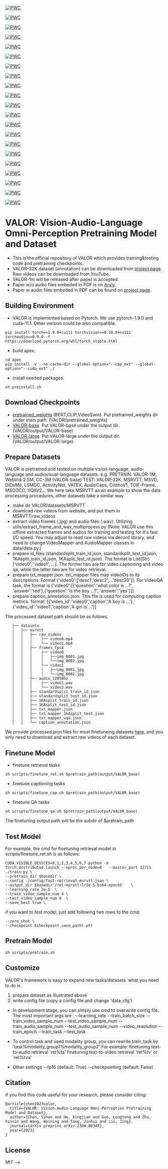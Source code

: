 [![PWC](https://img.shields.io/endpoint.svg?url=https://paperswithcode.com/badge/valor-vision-audio-language-omni-perception/video-retrieval-on-msr-vtt)](https://paperswithcode.com/sota/video-retrieval-on-msr-vtt?p=valor-vision-audio-language-omni-perception)


[![PWC](https://img.shields.io/endpoint.svg?url=https://paperswithcode.com/badge/valor-vision-audio-language-omni-perception/video-retrieval-on-activitynet)](https://paperswithcode.com/sota/video-retrieval-on-activitynet?p=valor-vision-audio-language-omni-perception)

[![PWC](https://img.shields.io/endpoint.svg?url=https://paperswithcode.com/badge/valor-vision-audio-language-omni-perception/video-retrieval-on-vatex)](https://paperswithcode.com/sota/video-retrieval-on-vatex?p=valor-vision-audio-language-omni-perception)


[![PWC](https://img.shields.io/endpoint.svg?url=https://paperswithcode.com/badge/valor-vision-audio-language-omni-perception/video-retrieval-on-didemo)](https://paperswithcode.com/sota/video-retrieval-on-didemo?p=valor-vision-audio-language-omni-perception)


[![PWC](https://img.shields.io/endpoint.svg?url=https://paperswithcode.com/badge/valor-vision-audio-language-omni-perception/video-retrieval-on-lsmdc)](https://paperswithcode.com/sota/video-retrieval-on-lsmdc?p=valor-vision-audio-language-omni-perception)




[![PWC](https://img.shields.io/endpoint.svg?url=https://paperswithcode.com/badge/valor-vision-audio-language-omni-perception/video-captioning-on-vatex-1)](https://paperswithcode.com/sota/video-captioning-on-vatex-1?p=valor-vision-audio-language-omni-perception)

[![PWC](https://img.shields.io/endpoint.svg?url=https://paperswithcode.com/badge/valor-vision-audio-language-omni-perception/video-captioning-on-msr-vtt-1)](https://paperswithcode.com/sota/video-captioning-on-msr-vtt-1?p=valor-vision-audio-language-omni-perception)

[![PWC](https://img.shields.io/endpoint.svg?url=https://paperswithcode.com/badge/valor-vision-audio-language-omni-perception/video-captioning-on-msvd-1)](https://paperswithcode.com/sota/video-captioning-on-msvd-1?p=valor-vision-audio-language-omni-perception)

[![PWC](https://img.shields.io/endpoint.svg?url=https://paperswithcode.com/badge/valor-vision-audio-language-omni-perception/video-question-answering-on-msrvtt-qa)](https://paperswithcode.com/sota/video-question-answering-on-msrvtt-qa?p=valor-vision-audio-language-omni-perception)

[![PWC](https://img.shields.io/endpoint.svg?url=https://paperswithcode.com/badge/valor-vision-audio-language-omni-perception/tgif-frame-on-tgif-qa)](https://paperswithcode.com/sota/tgif-frame-on-tgif-qa?p=valor-vision-audio-language-omni-perception)


[![PWC](https://img.shields.io/endpoint.svg?url=https://paperswithcode.com/badge/valor-vision-audio-language-omni-perception/visual-question-answering-on-msvd-qa-1)](https://paperswithcode.com/sota/visual-question-answering-on-msvd-qa-1?p=valor-vision-audio-language-omni-perception)




[![PWC](https://img.shields.io/endpoint.svg?url=https://paperswithcode.com/badge/valor-vision-audio-language-omni-perception/video-question-answering-on-activitynet-qa)](https://paperswithcode.com/sota/video-question-answering-on-activitynet-qa?p=valor-vision-audio-language-omni-perception)

[![PWC](https://img.shields.io/endpoint.svg?url=https://paperswithcode.com/badge/valor-vision-audio-language-omni-perception/audio-visual-question-answering-on-music-avqa)](https://paperswithcode.com/sota/audio-visual-question-answering-on-music-avqa?p=valor-vision-audio-language-omni-perception)

[![PWC](https://img.shields.io/endpoint.svg?url=https://paperswithcode.com/badge/valor-vision-audio-language-omni-perception/text-to-audiovisual-retrieval-on-valor-32k)](https://paperswithcode.com/sota/text-to-audiovisual-retrieval-on-valor-32k?p=valor-vision-audio-language-omni-perception)


[![PWC](https://img.shields.io/endpoint.svg?url=https://paperswithcode.com/badge/valor-vision-audio-language-omni-perception/audio-visual-captioning-on-valor-32k)](https://paperswithcode.com/sota/audio-visual-captioning-on-valor-32k?p=valor-vision-audio-language-omni-perception)






[![PWC](https://img.shields.io/endpoint.svg?url=https://paperswithcode.com/badge/valor-vision-audio-language-omni-perception/text-to-audio-retrieval-on-clotho)](https://paperswithcode.com/sota/text-to-audio-retrieval-on-clotho?p=valor-vision-audio-language-omni-perception)

[![PWC](https://img.shields.io/endpoint.svg?url=https://paperswithcode.com/badge/valor-vision-audio-language-omni-perception/text-to-audio-retrieval-on-audiocaps)](https://paperswithcode.com/sota/text-to-audio-retrieval-on-audiocaps?p=valor-vision-audio-language-omni-perception)

[![PWC](https://img.shields.io/endpoint.svg?url=https://paperswithcode.com/badge/valor-vision-audio-language-omni-perception/audio-captioning-on-clotho)](https://paperswithcode.com/sota/audio-captioning-on-clotho?p=valor-vision-audio-language-omni-perception)

[![PWC](https://img.shields.io/endpoint.svg?url=https://paperswithcode.com/badge/valor-vision-audio-language-omni-perception/audio-captioning-on-audiocaps)](https://paperswithcode.com/sota/audio-captioning-on-audiocaps?p=valor-vision-audio-language-omni-perception)



[![PWC](https://img.shields.io/endpoint.svg?url=https://paperswithcode.com/badge/valor-vision-audio-language-omni-perception/image-captioning-on-coco-captions)](https://paperswithcode.com/sota/image-captioning-on-coco-captions?p=valor-vision-audio-language-omni-perception)


[![PWC](https://img.shields.io/endpoint.svg?url=https://paperswithcode.com/badge/valor-vision-audio-language-omni-perception/visual-question-answering-on-vqa-v2-test-std)](https://paperswithcode.com/sota/visual-question-answering-on-vqa-v2-test-std?p=valor-vision-audio-language-omni-perception)















	



# VALOR: Vision-Audio-Language Omni-Perception Pretraining Model and Dataset
- This is the official repository of VALOR which provides training&testing code and pretraining checkpoints.
- VALOR-32K dataset (annotation) can be downloaded from  [project page](https://casia-iva-group.github.io/projects/VALOR/download.html). Raw videos can be downloaded from YouTube.
- VALOR-1m will be released after paper is accepted.
- Paper w/o audio files embeded in PDF is on [Arxiv](https://arxiv.org/abs/2304.08345).
- Paper w audio files embeded in PDF can be found on [project page](https://casia-iva-group.github.io/projects/VALOR/download.html).


## Building Environment
- VALOR is implemented based on Pytorch. We use pytorch-1.9.0 and cuda-11.1. Other version could be also compatible.

```
pip install torch==1.9.0+cu111 torchvision==0.10.0+cu111 torchaudio==0.9.0 -f https://download.pytorch.org/whl/torch_stable.html
```

- build apex. 
```
cd apex
pip install -v --no-cache-dir --global-option="--cpp_ext" --global-option="--cuda_ext" ./
```
- install needed packages.
```
sh preinstall.sh
```

## Download Checkpoints
- [pretrained_weights](https://drive.google.com/file/d/1KyqOzQIzNcL1Q9uEGmDECHfU-8CCd4kk/view?usp=sharing) (BERT,CLIP,VideoSwin).
Put pretrained_weights dir under main path. (VALOR/pretrained_weights)
- [VALOR-base](https://drive.google.com/file/d/1l-G255vTPt6XKMK-Ln42Jz_raGzipL84/view?usp=sharing).
Put VALOR-base  under the output dir. (VALOR/output/VALOR-base)
- [VALOR-large](https://drive.google.com/file/d/1qFb9ejO-FLUTfZQkW_IFJrFEWyxjs72k/view?usp=sharing).
Put VALOR-large  under the output dir. (VALOR/output/VALOR-large)


## Prepare Datasets
VALOR is pretrained and tested on multiple vision-language, audio-language and audiovisual-language datasets. 
e.g. PRETRAIN: VALOR-1M, WebVid-2.5M, CC-3M (VALOR-base)
TEST: VALOR-32K, MSRVTT, MSVD, DiDeMo, LSMDC, ActivityNet, VATEX, AudioCaps, ClothoV1, TGIF-Frame, MSCOCO, VQAV2...
We here take MSRVTT as an example to show the data processing procedures, other datasets take a similar way.

- make dir VALOR/datasets/MSRVTT
- download raw videos from website, and put them in MSRVTT/raw_videos
- extract video frames (.jpg) and audio files (.wav). Utilizing utils/extract_frame_and_wav_multiprocess.py (Note: VALOR use this offline extracted frames and audios for training and testing for it's fast I/O speed. You may adjust to read raw videos via decord library, and need to change VideoMapper and AudioMapper classes in data/data.py.)
- prepare id_files (standardsplit_train_id.json, standardsplit_test_id.json, 1KAsplit_train_id.json, 1KAsplit_test_id.json). The format is List(Str) ['video0', 'video1', ...]. The former two are for video captioning and video qa, while the latter two are for video retrieval.  
- prepare txt_mapper.json. txt_mapper files map videoIDs to its descriptions. Format {'video0':['desc1','desc2',...'desc20']}. For VideoQA task, the format is {'video0':[{'question':'what color is ...?', 'answer':'red'},{'question':'Is the boy ...?', 'answer':'yes'}]}
- prepare caption_annotation.json. This file is used for computing caption metrics. format: [{'video_id':'video0','caption','A boy is ...'}, {'video_id':'video1','caption','A girl is ...'}]

The processed  dataset path should be as follows:
 ```
    ├── datasets
    │   ├── msrvtt
    │   │   ├── raw_videos
    │   │   │    ├── video0.mp4
    │   │   │    └── video1.mp4
    │   │   ├── frames_fps4
    │   │   │    ├── video0
    │   │   │    │   ├──img_0001.jpg
    │   │   │    │   └──img_0002.jpg
    │   │   │    └── video1
    │   │   │    │   ├──img_0001.jpg
    │   │   │    │   └──img_0002.jpg
    │   │   ├── audio_22050hz
    │   │   │    ├── video1.wav
    │   │   │    └── video3.wav
    │   │   ├── standardsplit_train_id.json
    │   │   ├── standardsplit_test_id.json
    │   │   ├── 1KAsplit_train_id.json
    │   │   ├── 1KAsplit_test_id.json
    │   │   ├── txt_mapper.json
    │   │   ├── txt_mapper_1kAsplit_test.json    
    │   │   ├── txt_mapper_vqa.json    
    │   │   └── caption_annotation.json    
```
We provide processed json files for most finetuneing datasets [here](https://drive.google.com/file/d/1pWym3bMNW_WrOZCi5Ls-wKFpaPMbLOio/view?usp=sharing), and you only need to download and extract raw videos of each dataset.


## Finetune  Model
- finetune retrieval tasks
```
sh scripts/finetune_ret.sh $pretrain_path(output/VALOR_base)
```
- finetune captioning tasks
```
sh scripts/finetune_cap.sh $pretrain_path(output/VALOR_base)
```
- finetune QA tasks
```
sh scripts/finetune_qa.sh $pretrain_path(output/VALOR_base)
```
The finetuning output path will be the subdir of $pretrain_path

## Test Model
For example, the cmd for finetuning retrieval model  in scripts/finetune_ret.sh is as follows:

```
CUDA_VISIBLE_DEVICES=0,1,2,3,4,5,6,7 python -m torch.distributed.launch --nproc_per_node=8   --master_port 32711 ./train.py \
--pretrain_dir $basedir \
--config ./config/fast-retrieval-msrvtt.json \
--output_dir $basedir'/ret-msrvtt-lr2e-5-bs64-epoch5'   \
--learning_rate 2e-5  \
--train_video_sample_num 4 \
--test_video_sample_num 8  \
--save_best true \
```

if you want to test model, just add following two rows to the cmd:
```
--zero_shot \
--checkpoint $checkpoint_save_path(.pt)
```
## Pretrain Model
```
sh scripts/pretrain.sh
```


## Customize
VALOR's framework is easy to expand new tasks/datasets. what you need to do is 

1. prepare dataset as illustrated above
2. write config file (copy a config file and change 'data_cfg')

- In development stage, you can simply use cmd to overwrite config file. The most important args are :
--learning_rate
--train_batch_size
--train_video_sample_num
--test_video_sample_num
--train_audio_sample_num
--test_audio_sample_num
--video_resolution
--train_epoch
--train_task
--test_task

- To control task and used modality group, you can rewrite train_task by 'task%modality_group1%modality_group2'
For example: finetuning text-to-audio retrieval  'ret%ta' 
             finetuning text-to-video retrieval  'ret%tv' or 'ret%tva' 
             

- Other settings
--fp16 (default: True)
--checkpointing (default: False)




## Citation

If you find this code useful for your research, please consider citing:


```
@article{chen2023valor,
  title={VALOR: Vision-Audio-Language Omni-Perception Pretraining Model and Dataset},
  author={Chen, Sihan and He, Xingjian and Guo, Longteng and Zhu, Xinxin and Wang, Weining and Tang, Jinhui and Liu, Jing},
  journal={arXiv preprint arXiv:2304.08345},
  year={2023}
}
```

## License

MIT -->
